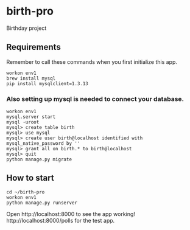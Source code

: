 # birth-pro
Birthday project

## Requirements
Remember to call these commands when you first initialize this app.
```
workon env1
brew install mysql
pip install mysqlclient=1.3.13
```

### Also setting up mysql is needed to connect your database.
```
workon env1
mysql.server start
mysql -uroot
mysql> create table birth
mysql> use mysql
mysql> create user birth@localhost identified with mysql_native_password by ''
mysql> grant all on birth.* to birth@localhost
mysql> quit
python manage.py migrate
```

## How to start
```
cd ~/birth-pro
workon env1
python manage.py runserver
```

Open http://localhost:8000 to see the app working!
http://localhost:8000/polls for the test app.
